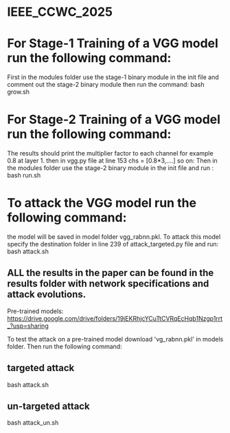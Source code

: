 # IEEE_CCWC_2025

# For Stage-1 Training of a VGG model run the following command:
First in the modules folder use the stage-1 binary module in the init file and comment out the stage-2 binary module then run the command:
bash grow.sh

# For Stage-2 Training of a VGG model run the following command:
The results should print the multiplier factor to each channel for example 0.8 at layer 1. then in vgg.py file at line 153 chs = [0.8*3,....] so on:
Then in the modules folder use the stage-2 binary module in the init file and run :
bash run.sh

# To attack the VGG model run the following command:
the model will be saved in model folder vgg_rabnn.pkl. To attack this model specify the destination folder in line 239 of attack_targeted.py file and run:
bash attack.sh

## ALL the results in the paper can be found in the results folder with network specifications and attack evolutions.

Pre-trained models: https://drive.google.com/drive/folders/19iEKRhjcYCuTtCVRqEcHqb1Nzgp1rrt_?usp=sharing

To test the attack on a pre-trained model download 'vg_rabnn.pkl' in models folder. Then run the following command:

## targeted attack
bash attack.sh

## un-targeted attack
bash attack_un.sh
